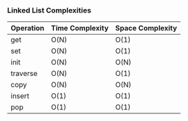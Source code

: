 ### Linked List Complexities

| Operation | Time Complexity | Space Complexity|
|---|---|---|
| get | O(N) | O(1) |
| set | O(N) | O(1) |
| init | O(N) | O(N) |
| traverse | O(N) | O(1) |
| copy | O(N) | O(N) |
| insert | O(1) | O(1) |
| pop | O(1) | O(1) |
